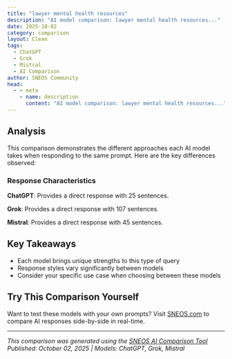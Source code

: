 ```yaml
---
title: "lawyer mental health resources"
description: "AI model comparison: lawyer mental health resources..."
date: 2025-10-02
category: comparison
layout: Clean
tags:
  - ChatGPT
  - Grok
  - Mistral
  - AI Comparison
author: SNEOS Community
head:
  - - meta
    - name: description
      content: "AI model comparison: lawyer mental health resources..."
---
```


<ChatComparison
  title="lawyer mental health resources"
  prompt="lawyer mental health resources"
  :responses='{"ChatGPT": "Certainly! Here are some mental health resources specifically tailored for lawyers:\n\n### National and International Resources\n1. **American Bar Association (ABA) \u2013 Commission on Lawyer Assistance Programs (CoLAP)** \n - Website: [americanbar.org/groups/lawyer_assistance](https://www.americanbar.org/groups/lawyer_assistance/) \n - Provides resources, articles, and referrals for lawyer wellness and mental health.\n\n2. **National Suicide Prevention Lifeline (USA)** \n - Phone: 988 or 1-800-273-TALK (8255) \n - 24/7 confidential support for anyone in distress.\n\n3. **Lawyers Concerned for Lawyers (LCL)** \n - Website: [lclny.org](https://www.lclny.org) (New York example, many states have their own LCL) \n - Confidential assistance for lawyers dealing with mental health, substance abuse, and related issues.\n\n4. **The Inns of Court \u2013 Mental Wellbeing Resources** \n - Provides resources and events promoting mental wellness within the legal community.\n\n### State and Local Resources\n- Many states have their own Lawyer Assistance Programs (LAPs) or Lawyer Referral Services that provide confidential counseling and support.\n- Check your state or local bar association\u2019s website for tailored mental health resources.\n\n### Online and Peer Support\n1. **Mindfulness and Stress Management Apps** \n - Apps like Headspace, Calm, or Insight Timer offer meditation and stress-relief tools. \n\n2. **Peer Support Groups** \n - Some bar associations facilitate peer support or affinity groups focused on wellness.\n\n### Crisis and Immediate Help\n- **Emergency Services:** If you or someone is in immediate danger, call 911 or go to the nearest emergency room.\n- **Crisis Text Line:** Text HOME to 741741 (USA) for free, 24/7 crisis support.\n\n---\n\nIf you specify your location or particular needs, I can help find more localized resources. Please take care!", "Grok": "Lawyer mental health is a critical issue, as the legal profession often involves high stress, long hours, and significant emotional demands. Fortunately, there are numerous resources and support systems available to help lawyers manage their mental health and well-being. Below is a comprehensive list of resources, strategies, and organizations tailored to lawyers:\n\n---\n\n### **Why Mental Health Matters for Lawyers**\n- **High Stress Levels**: Lawyers frequently deal with demanding clients, tight deadlines, and high-stakes cases, which can lead to burnout, anxiety, and depression.\n- **Stigma**: There is often a stigma in the legal profession about admitting vulnerability or seeking help, which can deter lawyers from addressing mental health concerns.\n- **Statistics**: Studies, such as those by the American Bar Association (ABA), indicate that lawyers experience higher rates of anxiety, depression, and substance abuse compared to the general population.\n\nIf you or someone you know is struggling, here are some resources and tools to consider:\n\n---\n\n### **National and International Resources**\n1. **American Bar Association (ABA) Well-Being Resources**\n - The ABA has a dedicated section on lawyer well-being with toolkits, articles, and guides to help lawyers manage stress and mental health.\n - Website: [ABA Lawyer Well-Being](https://www.americanbar.org/groups/lawyer_assistance/resources/lawyer_well-being/)\n - Includes the ABA Well-Being Pledge, encouraging law firms to prioritize mental health.\n\n2. **Lawyer Assistance Programs (LAPs)**\n - Most U.S. states and Canadian provinces have Lawyer Assistance Programs that provide confidential support for mental health, substance abuse, and stress management.\n - These programs often offer free counseling, peer support, and referrals to mental health professionals.\n - Find your state\u2019s LAP: [ABA Directory of Lawyer Assistance Programs](https://www.americanbar.org/groups/lawyer_assistance/resources/lap_programs_by_state/)\n\n3. **National Suicide Prevention Lifeline (U.S.)**\n - If you or someone you know is in crisis, call or text **988** for immediate help. This service is free, confidential, and available 24/7.\n - Website: [988lifeline.org](https://988lifeline.org/)\n\n4. **Crisis Text Line (U.S. and Canada)**\n - Text \u0022HOME\u0022 to 741741 in the U.S. or 686868 in Canada for free, 24/7 crisis support.\n - Website: [crisistextline.org](https://www.crisistextline.org/)\n\n5. **International Resources**\n - **LawCare (UK)**: A charity providing mental health support for legal professionals in the UK. Helpline: 0800 279 6888. Website: [lawcare.org.uk](https://www.lawcare.org.uk/)\n - **Wellness for Lawyers (Australia)**: Resources and support through the Law Society of New South Wales or other regional bar associations. Website: [lawsociety.com.au](https://www.lawsociety.com.au/)\n\n---\n\n### **Mental Health Apps and Tools for Lawyers**\n1. **Headspace**\n - A mindfulness and meditation app with guided sessions to reduce stress and improve focus.\n - Website: [headspace.com](https://www.headspace.com/)\n2. **Calm**\n - Offers meditation, sleep stories, and relaxation techniques to manage anxiety.\n - Website: [calm.com](https://www.calm.com/)\n3. **Talkspace**\n - Online therapy platform for confidential counseling with licensed therapists via text, video, or audio.\n - Website: [talkspace.com](https://www.talkspace.com/)\n4. **BetterHelp**\n - Matches users with licensed therapists for online counseling, often at a lower cost than in-person therapy.\n - Website: [betterhelp.com](https://www.betterhelp.com/)\n\n---\n\n### **Books and Reading Material**\n1. *\u0022The Anxious Lawyer\u0022* by Jeena Cho and Karen Gifford\n - A practical guide to mindfulness and well-being for lawyers.\n2. *\u0022Stress Management for Lawyers\u0022* by Amiram Elwork\n - Offers strategies to cope with the unique stressors in the legal profession.\n3. *\u0022The Happy Lawyer\u0022* by Nancy Levit and Douglas O. Linder\n - Explores how lawyers can find satisfaction and balance in their careers.\n\n---\n\n### **Professional Organizations and Networks**\n1. **Institute for Well-Being in Law (IWIL)**\n - A nonprofit dedicated to improving mental health and well-being in the legal profession through education and advocacy.\n - Website: [lawyerwellbeing.net](https://lawyerwellbeing.net/)\n2. **Lawyer Well-Being Committees**\n - Many state and local bar associations have committees focused on well-being, offering events, workshops, and peer support.\n - Check your local bar association website for details.\n\n---\n\n### **Self-Care Tips for Lawyers**\n- **Set Boundaries**: Learn to say no to excessive workloads and prioritize personal time.\n- **Physical Health**: Regular exercise, a balanced diet, and adequate sleep can significantly improve mental resilience.\n- **Mindfulness Practices**: Incorporate meditation, yoga, or breathing exercises into your routine to manage stress.\n- **Social Support**: Build a network of trusted colleagues, friends, or family to share experiences and seek advice.\n- **Seek Professional Help**: Don\u2019t hesitate to consult a therapist or counselor if you\u2019re feeling overwhelmed.\n\n---\n\n### **Workplace Initiatives**\n- **Law Firm Policies**: Encourage your firm to adopt mental health policies, provide flexible work arrangements, and promote a culture of openness about well-being.\n- **Well-Being Training**: Suggest workshops or training sessions on stress management, mindfulness, or resilience for firm employees.\n- **Employee Assistance Programs (EAPs)**: Many law firms offer EAPs with counseling and mental health resources for employees.\n\n---\n\n### **Warning Signs to Watch For**\nIf you or a colleague exhibits the following, it may be time to seek help:\n- Persistent feelings of sadness, hopelessness, or anxiety\n- Increased irritability or anger\n- Difficulty concentrating or making decisions\n- Changes in sleep or appetite\n- Reliance on alcohol or drugs to cope\n- Thoughts of self-harm or suicide\n\n---\n\n### **Confidentiality Concerns**\nMany lawyers worry about the stigma or professional repercussions of seeking help. However:\n- Lawyer Assistance Programs (LAPs) are typically confidential and separate from disciplinary bodies.\n- Therapists and counselors are bound by privacy laws (e.g., HIPAA in the U.S.) to protect your information.\n- Many online platforms allow you to seek help anonymously.\n\n---\n\n### **Emergency Support**\nIf you or someone you know is in immediate danger:\n- Call emergency services (911 in the U.S., 999 in the UK, etc.).\n- Contact the National Suicide Prevention Lifeline at **988** (U.S.) or other local crisis hotlines.\n\n---\n\nTaking care of your mental health is not a sign of weakness but a critical step in maintaining a sustainable and fulfilling legal career. Reach out for help when needed, and don\u2019t hesitate to prioritize your well-being. If you need help finding a specific resource or navigating a situation, feel free to ask for more tailored guidance.", "Mistral": "Mental health is a critical aspect of overall well-being, and lawyers, like professionals in any field, can face unique stressors and challenges. Here are some resources specifically tailored to support the mental health of lawyers:\n\n### Professional Organizations\n1. **American Bar Association (ABA)**:\n - **Commission on Lawyer Assistance Programs (CoLAP)**: Provides resources and support for lawyers dealing with mental health issues, substance abuse, and other well-being concerns.\n - **ABA Well-Being Toolkit for Lawyers and Legal Employers**: Offers practical tools and resources to promote well-being in the legal profession.\n\n2. **State Bar Associations**:\n - Many state bar associations have Lawyer Assistance Programs (LAPs) that offer confidential support, counseling, and resources for mental health and substance abuse issues.\n\n### Support Groups and Networks\n1. **Lawyers with Depression**:\n - An online community and support group for lawyers dealing with depression.\n\n2. **Lawyers Concerned for Lawyers (LCL)**:\n - A non-profit organization that provides confidential support and resources for lawyers struggling with mental health and substance abuse issues.\n\n### Online Resources and Apps\n1. **Mindfulness and Meditation Apps**:\n - **Headspace**: Offers guided meditation and mindfulness exercises.\n - **Calm**: Provides relaxation techniques, guided meditations, and sleep stories.\n - **Insight Timer**: A large library of free guided meditations and talks.\n\n2. **Mental Health Apps**:\n - **What\u0027s Up**: Uses Cognitive Behavioral Therapy (CBT) and Acceptance Commitment Therapy (ACT) methods to help manage stress, anxiety, and depression.\n - **Moodpath**: A mental health companion that helps track moods and provides insights and exercises.\n\n### Books and Publications\n1. **\u0022The Anxious Lawyer: An 8-Week Guide to a Joyful and Satisfying Law Practice Through Mindfulness and Meditation\u0022 by Jeena Cho and Karen Gifford**:\n - A practical guide for lawyers to incorporate mindfulness and meditation into their daily routines.\n\n2. **\u0022The Happy Lawyer: Making a Good Life in the Law\u0022 by Nancy Levit and Douglas O. Linder**:\n - Explores the factors that contribute to happiness and satisfaction in the legal profession.\n\n### Therapy and Counseling\n1. **Therapist Directories**:\n - **Psychology Today**: A directory of therapists and counselors, including those who specialize in working with legal professionals.\n - **GoodTherapy**: Another directory that allows you to search for therapists based on specialty and location.\n\n2. **Teletherapy Services**:\n - **BetterHelp**: Offers online therapy sessions with licensed therapists.\n - **Talkspace**: Provides text, audio, and video therapy sessions.\n\n### Wellness Programs\n1. **Lawyer Well-Being Week**:\n - An annual event organized by the ABA and other legal organizations to promote well-being in the legal profession.\n\n2. **Mindfulness in Law Society**:\n - Offers resources, workshops, and retreats focused on mindfulness and well-being for lawyers.\n\n### Hotlines and Crisis Support\n1. **National Suicide Prevention Lifeline**:\n - 1-800-273-TALK (8255)\n - Provides 24/7, free and confidential support for people in distress.\n\n2. **Crisis Text Line**:\n - Text HOME to 741741\n - Offers free, 24/7 crisis support via text message.\n\n### Educational Resources\n1. **Continuing Legal Education (CLE) Courses**:\n - Many bar associations offer CLE courses focused on mental health, stress management, and well-being for lawyers.\n\n2. **Webinars and Workshops**:\n - Organizations like the ABA and state bar associations frequently host webinars and workshops on mental health and well-being.\n\n### Peer Support\n1. **Peer Support Groups**:\n - Many local bar associations and legal organizations offer peer support groups for lawyers dealing with mental health issues.\n\n2. **Mentorship Programs**:\n - Some bar associations have mentorship programs that pair younger lawyers with more experienced attorneys for guidance and support.\n\nBy utilizing these resources, lawyers can better manage stress, address mental health concerns, and maintain a healthier work-life balance."}' 
  published-date="01:13"
/>

## Analysis

This comparison demonstrates the different approaches each AI model takes when responding to the same prompt. Here are the key differences observed:

### Response Characteristics

**ChatGPT**: Provides a direct response with 25 sentences. 

**Grok**: Provides a direct response with 107 sentences. 

**Mistral**: Provides a direct response with 45 sentences. 

## Key Takeaways

- Each model brings unique strengths to this type of query
- Response styles vary significantly between models
- Consider your specific use case when choosing between these models

## Try This Comparison Yourself

Want to test these models with your own prompts? Visit [SNEOS.com](https://sneos.com) to compare AI responses side-by-side in real-time.

---

*This comparison was generated using the [SNEOS AI Comparison Tool](https://sneos.com)*
*Published: October 02, 2025 | Models: ChatGPT, Grok, Mistral*
